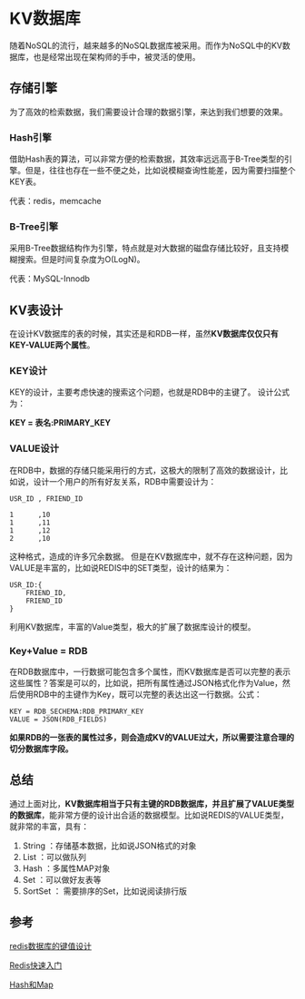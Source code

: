 # KV数据库

随着NoSQL的流行，越来越多的NoSQL数据库被采用。而作为NoSQL中的KV数据库，也是经常出现在架构师的手中，被灵活的使用。

## 存储引擎

为了高效的检索数据，我们需要设计合理的数据引擎，来达到我们想要的效果。

### Hash引擎

借助Hash表的算法，可以非常方便的检索数据，其效率远远高于B-Tree类型的引擎。但是，往往也存在一些不便之处，比如说模糊查询性能差，因为需要扫描整个KEY表。

代表：redis，memcache

### B-Tree引擎

采用B-Tree数据结构作为引擎，特点就是对大数据的磁盘存储比较好，且支持模糊搜索。但是时间复杂度为O(LogN)。

代表：MySQL-Innodb

## KV表设计

在设计KV数据库的表的时候，其实还是和RDB一样，虽然**KV数据库仅仅只有KEY-VALUE两个属性**。

### KEY设计

KEY的设计，主要考虑快速的搜索这个问题，也就是RDB中的主键了。 设计公式为：

**KEY = 表名:PRIMARY_KEY**

### VALUE设计

在RDB中，数据的存储只能采用行的方式，这极大的限制了高效的数据设计，比如说，设计一个用户的所有好友关系，RDB中需要设计为：

    USR_ID , FRIEND_ID

    1      ,10
    1      ,11
    1      ,12
    2      ,10

这种格式，造成的许多冗余数据。
但是在KV数据库中，就不存在这种问题，因为VALUE是丰富的，比如说REDIS中的SET类型，设计的结果为：

    USR_ID:{
        FRIEND_ID,
        FRIEND_ID
    }

利用KV数据库，丰富的Value类型，极大的扩展了数据库设计的模型。

### Key+Value = RDB

在RDB数据库中，一行数据可能包含多个属性，而KV数据库是否可以完整的表示这些属性？答案是可以的，比如说，把所有属性通过JSON格式化作为Value，然后使用RDB中的主键作为Key，既可以完整的表达出这一行数据。公式：

    KEY = RDB_SECHEMA:RDB_PRIMARY_KEY
    VALUE = JSON(RDB_FIELDS)

**如果RDB的一张表的属性过多，则会造成KV的VALUE过大，所以需要注意合理的切分数据库字段。**

## 总结

通过上面对比，**KV数据库相当于只有主键的RDB数据库，并且扩展了VALUE类型的数据库**，能非常方便的设计出合适的数据模型。比如说REDIS的VALUE类型，就非常的丰富，具有：

1. String ：存储基本数据，比如说JSON格式的对象
2. List   ：可以做队列
2. Hash   ：多属性MAP对象
3. Set    ：可以做好友表等
4. SortSet ： 需要排序的Set，比如说阅读排行版

## 参考

[redis数据库的键值设计](http://my.oschina.net/fsmwhx/blog/152130)

[Redis快速入门](http://www.yiibai.com/redis/redis_quick_guide.html)

[Hash和Map](http://my.oschina.net/darkgem/blog/636728)